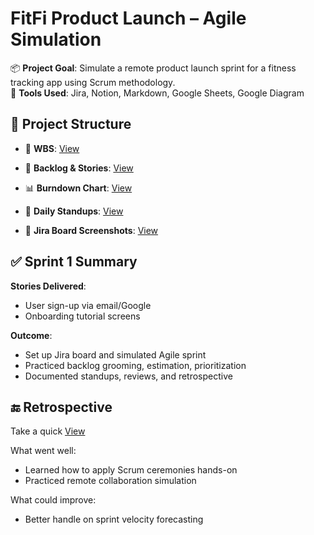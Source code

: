 # FitFi Product Launch – Agile Simulation

📦 **Project Goal**: Simulate a remote product launch sprint for a fitness tracking app using Scrum methodology.  
🧩 **Tools Used**: Jira, Notion, Markdown, Google Sheets, Google Diagram  
## 🚀 Project Structure

- 📌 **WBS**: [View](https://github.com/PMCreator1/FitFi-Product-Launch-/blob/main/WBS/FitFI%20App%20Launch%20WBS.png)
- 🧠 **Backlog & Stories**: [View](https://github.com/PMCreator1/FitFi-Product-Launch-/blob/main/Product%20Backlog/Product%20Backlog%2021b0a36ead33814f9428d11ec3343262.md)

- 📊 **Burndown Chart**: [View](https://github.com/PMCreator1/FitFi-Product-Launch-/blob/main/Burndown%20Chart/Burndown-Chart.xlsx)
- 🧾 **Daily Standups**: [View](https://github.com/PMCreator1/FitFi-Product-Launch-/blob/main/Daily%20StandUps/%F0%9F%93%9D%20Sprint%201%20%E2%80%93%20Daily%20Standups%20Log%2021b0a36ead3380e5a0e2d9238425db5a.md)
- 📸 **Jira Board Screenshots**: [View](https://github.com/PMCreator1/FitFi-Product-Launch-/tree/main/Jira%20Board%20Snapshot)

## ✅ Sprint 1 Summary

**Stories Delivered**:
- User sign-up via email/Google
- Onboarding tutorial screens

**Outcome**:
- Set up Jira board and simulated Agile sprint
- Practiced backlog grooming, estimation, prioritization
- Documented standups, reviews, and retrospective

## 🔚 Retrospective 
Take a quick [View](https://github.com/PMCreator1/FitFi-Product-Launch-/blob/main/Retrospective/Sprint%201%20Retrospective%2021b0a36ead3380d6a872e49f40200e65.md)

What went well:
- Learned how to apply Scrum ceremonies hands-on
- Practiced remote collaboration simulation

What could improve:
- Better handle on sprint velocity forecasting

